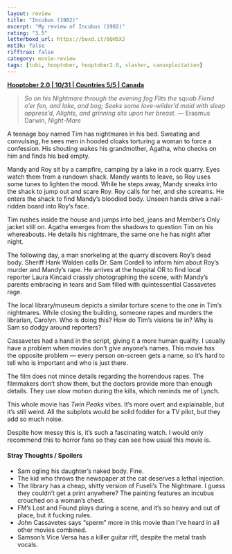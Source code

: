 ```yaml
---
layout: review
title: "Incubus (1982)"
excerpt: "My review of Incubus (1982)"
rating: "3.5"
letterboxd_url: https://boxd.it/6QH5XJ
mst3k: false
rifftrax: false
category: movie-review
tags: [tubi, hooptober, hooptober2.0, slasher, canuxploitation]
---
```


<b><a href="">Hooptober 2.0 | 10/31 | Countries 5/5 | Canada</a></b>

<blockquote><i>So on his Nightmare through the evening fog
Flits the squab Fiend o’er fen, and lake, and bog;
Seeks some love-wilder’d maid with sleep oppress’d,
Alights, and grinning sits upon her breast.</i>
— Erasmus Darwin, <i>Night-Mare</i></blockquote>

A teenage boy named Tim has nightmares in his bed. Sweating and convulsing, he sees men in hooded cloaks torturing a woman to force a confession. His shouting wakes his grandmother, Agatha, who checks on him and finds his bed empty.

Mandy and Roy sit by a campfire, camping by a lake in a rock quarry. Eyes watch them from a rundown shack. Mandy wants to leave, so Roy uses some tunes to lighten the mood. While he steps away, Mandy sneaks into the shack to jump out and scare Roy. Roy calls for her, and she screams. He enters the shack to find Mandy’s bloodied body. Unseen hands drive a nail-ridden board into Roy’s face.

Tim rushes inside the house and jumps into bed, jeans and Member’s Only jacket still on. Agatha emerges from the shadows to question Tim on his whereabouts. He details his nightmare, the same one he has night after night.

The following day, a man snorkeling at the quarry discovers Roy’s dead body. Sheriff Hank Walden calls Dr. Sam Cordell to inform him about Roy’s murder and Mandy’s rape. He arrives at the hospital OR to find local reporter Laura Kincaid crassly photographing the scene, with Mandy’s parents embracing in tears and Sam filled with quintessential Cassavetes rage.

The local library/museum depicts a similar torture scene to the one in Tim’s nightmares. While closing the building, someone rapes and murders the librarian, Carolyn. Who is doing this? How do Tim’s visions tie in? Why is Sam so dodgy around reporters?

Cassavetes had a hand in the script, giving it a more human quality. I usually have a problem when movies don’t give anyone’s names. This movie has the opposite problem — every person on-screen gets a name, so it’s hard to tell who is important and who is just there.

The film does not mince details regarding the horrendous rapes. The filmmakers don’t show them, but the doctors provide more than enough details. They use slow motion during the kills, which reminds me of Lynch.

This whole movie has <i>Twin Peaks</i> vibes. It’s more overt and explainable, but it’s still weird. All the subplots would be solid fodder for a TV pilot, but they add so much noise.

Despite how messy this is, it’s such a fascinating watch. I would only recommend this to horror fans so they can see how usual this movie is.

#### Stray Thoughts / Spoilers

- Sam ogling his daughter’s naked body. Fine.
- The kid who throws the newspaper at the cat deserves a lethal injection.
- The library has a cheap, shitty version of Fuseli’s The Nightmare. I guess they couldn’t get a print anywhere? The painting features an incubus crouched on a woman’s chest.
- FM’s Lost and Found plays during a scene, and it’s so heavy and out of place, but it fucking rules.
- John Cassavetes says “sperm” more in this movie than I’ve heard in all other movies combined.
- Samson’s Vice Versa has a killer guitar riff, despite the metal trash vocals.
